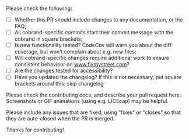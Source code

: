 Please check the following:

- [ ] Whether this PR should include changes to any documentation, or the FAQ;
- [ ] All cobrand-specific commits start their commit message with the cobrand in square brackets;
- [ ] Is new functionality tested? CodeCov will warn you about the diff coverage, but won’t complain about e.g. new files;
- [ ] Will cobrand-specific changes require additional work to ensure consistent behaviour on www.fixmystreet.com? 
- [ ] Are the changes tested for accessibility?
- [ ] Have you updated the changelog? If this is not necessary, put square brackets around this: skip changelog

Please check the contributing docs, and describe your pull request here.
Screenshots or GIF animations (using e.g. LICEcap) may be helpful.

Please include any issues that are fixed, using "fixes" or "closes" so that
they are auto-closed when the PR is merged.

Thanks for contributing!

